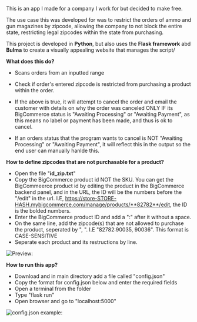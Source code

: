This is an app I made for a company I work for but decided to make free.

The use case this was developed for was to restrict the orders of ammo and gun magazines by zipcode, allowing the company to not block the entire state, restricting legal zipcodes within the state from purchasing.

This project is developed in **Python**, but also uses the **Flask framework** abd **Bulma** to create a visually appealing website that manages the script/

**What does this do?**
  - Scans orders from an inputted range

  - Check if order's entered zipcode is restricted from purchasing a product within the order.

  - If the above is true, it will attempt to cancel the order and email the customer with details on why the order was canceled ONLY IF its BigCommerce status is "Awaiting Processing" or "Awaiting Payment", as this means no label or payment has been made, and thus is ok to cancel.

  - If an orders status that the program wants to cancel is NOT "Awaiting Processing" or "Awaiting Payment", it will reflect this in the output so the end user can manually hanlde this.

**How to define zipcodes that are not purchasable for a product?**
  - Open the file "**id_zip.txt**"
  - Copy the BigCommerce product id NOT the SKU. You can get the BigCommeerce product id by editing the product in the BigCommerce backend panel, and in the URL, the   ID will be the numbers before the "/edit" in the url. I.E, https://store-STORE-HASH.mybigcommerce.com/manage/products/**82782**/edit, the ID is the bolded numbers.
  - Enter the BigCommerce product ID and add a ":" after it without a space.
  - On the same line, add the zipcode(s) that are not allowed to purchase the product, seperated by ", ". I.E "82782:90035, 90036". This format is CASE-SENSITIVE
  - Seperate each product and its restructions by line.


![Preview:](https://s3.gifyu.com/images/2021-05-09-13.33.52.gif)

**How to run this app?**
- Download and in main directory add a file called "config.json"
- Copy the format for config.json below and enter the required fields
- Open a terminal from the folder
- Type "flask run"
- Open browser and go to "localhost:5000"

![config.json example:](https://i.ibb.co/qF0qSpV/Image-5-9-21-at-1-56-PM.jpg)
